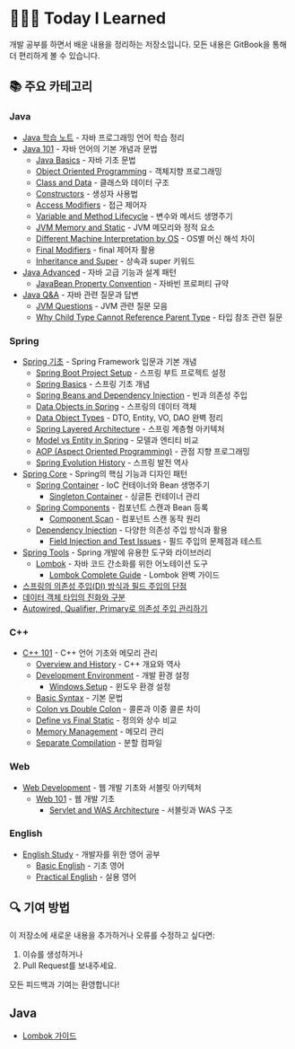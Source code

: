 # 👩🏻‍💻 Today I Learned

개발 공부를 하면서 배운 내용을 정리하는 저장소입니다. 모든 내용은 GitBook을 통해 더 편리하게 볼 수 있습니다.

## 📚 주요 카테고리

### Java
- [Java 학습 노트](./Java/README.md) - 자바 프로그래밍 언어 학습 정리
- [Java 101](./Java/101/README.md) - 자바 언어의 기본 개념과 문법
  - [Java Basics](./Java/101/java_basics.md) - 자바 기초 문법
  - [Object Oriented Programming](./Java/101/object_oriented_programming.md) - 객체지향 프로그래밍
  - [Class and Data](./Java/101/class_and_data.md) - 클래스와 데이터 구조
  - [Constructors](./Java/101/constructors.md) - 생성자 사용법
  - [Access Modifiers](./Java/101/access_modifiers.md) - 접근 제어자
  - [Variable and Method Lifecycle](./Java/101/variable_and_method_lifecycle.md) - 변수와 메서드 생명주기
  - [JVM Memory and Static](./Java/101/jvm_memory_and_static.md) - JVM 메모리와 정적 요소
  - [Different Machine Interpretation by OS](./Java/101/why_different_machine_interpretation_by_os.md) - OS별 머신 해석 차이
  - [Final Modifiers](./Java/101/final_modifiers.md) - final 제어자 활용
  - [Inheritance and Super](./Java/101/inheritance_and_super.md) - 상속과 super 키워드
- [Java Advanced](./Java/Java_Advanced/README.md) - 자바 고급 기능과 설계 패턴
  - [JavaBean Property Convention](./Java/Java_Advanced/JavaBeanPropertyConvention.md) - 자바빈 프로퍼티 규약
- [Java Q&A](./Java/QnA/README.md) - 자바 관련 질문과 답변
  - [JVM Questions](./Java/QnA/concepts/jvm_questions.md) - JVM 관련 질문 모음
  - [Why Child Type Cannot Reference Parent Type](./Java/QnA/concepts/why_child_cannot_reference_parent.md) - 타입 참조 관련 질문

### Spring
- [Spring 기초](./Spring/101/README.md) - Spring Framework 입문과 기본 개념
  - [Spring Boot Project Setup](./Spring/101/spring_boot_project_setup.md) - 스프링 부트 프로젝트 설정
  - [Spring Basics](./Spring/101/spring_basics.md) - 스프링 기초 개념
  - [Spring Beans and Dependency Injection](./Spring/101/spring_beans_and_dependency_injection.md) - 빈과 의존성 주입
  - [Data Objects in Spring](./Spring/101/data_objects_in_spring.md) - 스프링의 데이터 객체
  - [Data Object Types](./Spring/101/DataObjectTypes.md) - DTO, Entity, VO, DAO 완벽 정리
  - [Spring Layered Architecture](./Spring/101/spring_layered_architecture.md) - 스프링 계층형 아키텍처
  - [Model vs Entity in Spring](./Spring/101/spring_model_vs_entity.md) - 모델과 엔티티 비교
  - [AOP (Aspect Oriented Programming)](./Spring/101/spring_aop.md) - 관점 지향 프로그래밍
  - [Spring Evolution History](./Spring/101/spring_evolution_history.md) - 스프링 발전 역사
- [Spring Core](./Spring/Core/README.md) - Spring의 핵심 기능과 디자인 패턴
  - [Spring Container](./Spring/Core/Container/README.md) - IoC 컨테이너와 Bean 생명주기
    - [Singleton Container](./Spring/Core/Container/Singleton_Container.md) - 싱글톤 컨테이너 관리
  - [Spring Components](./Spring/Core/Component/README.md) - 컴포넌트 스캔과 Bean 등록
    - [Component Scan](./Spring/Core/Component/Component_Scan.md) - 컴포넌트 스캔 동작 원리
  - [Dependency Injection](./Spring/Core/Injection/README.md) - 다양한 의존성 주입 방식과 활용
    - [Field Injection and Test Issues](./Spring/Core/Injection/FieldInjectionAndTestIssues.md) - 필드 주입의 문제점과 테스트
- [Spring Tools](./Spring/Tools/README.md) - Spring 개발에 유용한 도구와 라이브러리
  - [Lombok](./Spring/Tools/Lombok/README.md) - 자바 코드 간소화를 위한 어노테이션 도구
    - [Lombok Complete Guide](./Spring/Tools/Lombok/LombokGuide.md) - Lombok 완벽 가이드
- [스프링의 의존성 주입(DI) 방식과 필드 주입의 단점](./Spring/101/FieldInjection.md)
- [데이터 객체 타입의 진화와 구분](./Spring/101/DataObjectTypes.md)
- [Autowired, Qualifier, Primary로 의존성 주입 관리하기](./Spring/101/AutowiredQualifierPrimary.md)

### C++
- [C++ 101](./C++/101/README.md) - C++ 언어 기초와 메모리 관리
  - [Overview and History](./C++/101/cpp_overview_and_history.md) - C++ 개요와 역사
  - [Development Environment](./C++/101/cpp_development_environment.md) - 개발 환경 설정
    - [Windows Setup](./C++/101/windows_setup.md) - 윈도우 환경 설정
  - [Basic Syntax](./C++/101/cpp_basic_syntax.md) - 기본 문법
  - [Colon vs Double Colon](./C++/101/cpp_colon_vs_double_colon.md) - 콜론과 이중 콜론 차이
  - [Define vs Final Static](./C++/101/cpp_define_vs_final_static.md) - 정의와 상수 비교
  - [Memory Management](./C++/101/cpp_memory_management.md) - 메모리 관리
  - [Separate Compilation](./C++/101/cpp_separate_compilation.md) - 분할 컴파일

### Web
- [Web Development](./Web/README.md) - 웹 개발 기초와 서블릿 아키텍처
  - [Web 101](./Web/basics/README.md) - 웹 개발 기초
    - [Servlet and WAS Architecture](./Web/basics/servlet_was_architecture.md) - 서블릿과 WAS 구조

### English
- [English Study](./English/README.md) - 개발자를 위한 영어 공부
  - [Basic English](./English/basics/README.md) - 기초 영어
  - [Practical English](./English/practical/README.md) - 실용 영어

## 🔍 기여 방법

이 저장소에 새로운 내용을 추가하거나 오류를 수정하고 싶다면:
1. 이슈를 생성하거나
2. Pull Request를 보내주세요.

모든 피드백과 기여는 환영합니다!

## Java

- [Lombok 가이드](./Java/LombokGuide.md)